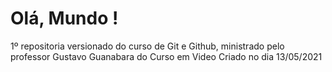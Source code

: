 # Olá, Mundo !
 1º repositoria versionado do curso  de Git e Github, ministrado pelo professor Gustavo Guanabara do Curso em Video
 Criado no dia 13/05/2021
